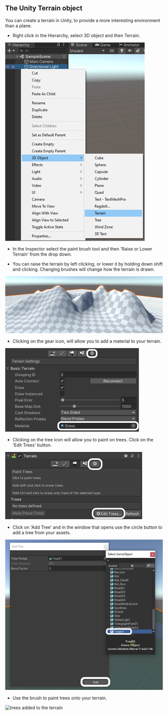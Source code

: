 ## The Unity Terrain object

You can create a terrain in Unity, to provide a more interesting environment than a plane.

- Right click in the Hierarchy, select 3D object and then Terrain.

![terrain object selected from the 3D Object menu](images/create-terrain.png)

- In the Inspector select the paint brush tool and then 'Raise or Lower Terrain' from the drop down.

- You can raise the terrain by left clicking, or lower it by holding down shift and clicking. Changing brushes will change how the terrain is drawn.

![showing the terrain object with different heights](images/terrain.png)

- Clicking on the gear icon, will allow you to add a material to your terrain.

![Grass material selected for the terrain](images/terrain-material.png)

- Clicking on the tree icon will allow you to paint on trees. Click on the 'Edit Trees' button.

![edit trees button highlighted in inspector](images/edit-trees.png)

- Click on 'Add Tree' and in the window that opens use the circle button to add a tree from your assets.

![add tree button selected and a tree chosen](images/add-tree.png)

- Use the brush to paint trees onto your terrain.

![trees added to the terrain](images/trees-terrain)

